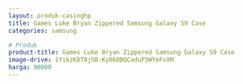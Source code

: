 ```yaml
---
layout: produk-casinghp
title: Games Luke Bryan Zippered Samsung Galaxy S9 Case
categories: samsung

# Produk
product-title: Games Luke Bryan Zippered Samsung Galaxy S9 Case
image-drive: 1YikzK8T0j5B-Ky868DQCaduP3WYeFsXM
harga: 90000
---
```

